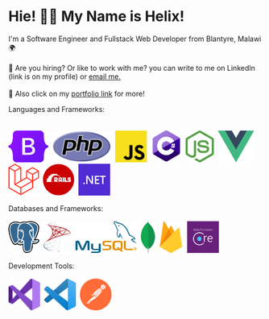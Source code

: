 # Hie! :wave::smiley: My Name is Helix!

I'm a Software Engineer and Fullstack Web Developer from Blantyre, Malawi :earth_africa: <br><br>
:mega: Are you hiring? Or like to work with me? you can write to me on LinkedIn (link is on my profile) or <a href="mailto:wonganichipofya98@gmail.com">email me.</a>
<br><br>
 :mega: Also click on my <a href="https://helixmw.github.io" target="blank">portfolio link</a> for more!


 Languages and Frameworks:<br><br>
 <!--<img src="images/HTML.svg" height="75">&nbsp;
 <img src="images/CSS.svg" height="75">&nbsp;-->
 <img src="images/Bootstrap.svg" height="63">&nbsp;
  <img src="images/PHP-logo.svg" height="63">&nbsp;
 <img src="images/js.png"  height="63">&nbsp;
 <img src="images/C.png" height="66">&nbsp;
 <img src="images/nodejs.png" height="63">&nbsp;
 <img src="images/vue.png" height="63">&nbsp;
 <img src="images/Laravel.svg" height="63">&nbsp;
 <img src="images/rails.png"  height="63">&nbsp;
 <img src="images/NET.svg" height="63">&nbsp;

 Databases and Frameworks:
 <br>
 <br>
  <img src="images/postgresql.png" height="63">&nbsp;
  <img src="images/new-microsoft-sql-server-logo.png" height="63">&nbsp;
  <img src="images/MySQL.svg.png" height="63">&nbsp;
  <img src="images/MongoDB.png" height="63">&nbsp;
  <img src="images/Firebase_Logo.png" height="63">&nbsp;
  <img src="images/ef.png" height="63">&nbsp;

  Development Tools:
  <br>
  <br>
  <img src="images/vs.png" height="63">&nbsp;
  <img src="images/vsc.png" height="63">&nbsp;
  <img src="images/postman.png" height="63">&nbsp;
  
  
  
 
 <!-- Add-ons I have tested with Vue.js:
 <br>
 <br>
   <img src="images/Electron.svg" height="50">&nbsp;
     <img src="images/Ionic.svg" height="50">&nbsp; -->

  




  
 
 
 

